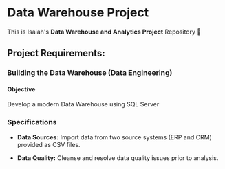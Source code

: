 # Data Warehouse Project

This is Isaiah's **Data Warehouse and Analytics Project** Repository 🥳

## Project Requirements:
### Building the Data Warehouse (Data Engineering)

#### Objective
Develop a modern Data Warehouse using SQL Server

### Specifications
- **Data Sources:** Import data from two source systems (ERP and CRM) provided as CSV files.

- **Data Quality:** Cleanse and resolve data quality issues prior to analysis.

